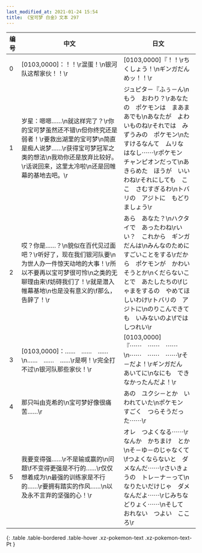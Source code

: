 ```yaml
---
last_modified_at: 2021-01-24 15:54
title: 《宝可梦 白金》文本 297
---
```

| 编号 | 中文 | 日文 |
| ---- | ---- | ---- |
| 0 | [0103,0000]：！！\r混蛋！\n银河队这帮家伙！！\r | [0103,0000]『！！\rちくしょう！\nギンガだん　めッ！！\r |
| 1 | 岁星：嗯嗯……\n就这样完了？\r你的宝可梦虽然还不错\n但你终究还是弱者！\r要救出湖里的宝可梦\n简直是痴人说梦……\r获得宝可梦冠军之类的想法\n我劝你还是放弃比较好。\r话说回来，这里太冷啦\n还是回帷幕的基地去吧。\r | ジュピタ－『ふぅ－ん\nもう　おわり？\rあなたの　ポケモンは　まあまあでも\nあなたが　よわいものね\rそれでは　みずうみの　ポケモン\nたすけるなんて　ムリな　はなし⋯⋯\rポケモン　チャンピオンだって\nあきらめた　ほうが　いいわね\rそれにしても　ここ　さむすぎるわ\nトバリの　アジトに　もどりましょう\r |
| 2 | 哎？你是……？\n貌似在百代见过面吧？\r听好了，现在我们银河队要\n为世人办一件惊天动地的大事！\r所以不要再以宝可梦很可怜\n之类的无聊理由来\f妨碍我们了！\r就是潜入帷幕基地\n也是没有意义的\f那么，告辞了！\r | あら　あなた？\nハクタイで　あったわね\rいい？　これから　ギンガだんは\nみんなのために　すごいことをする\rだから　ポケモンが　かわいそうとか\nくだらないことで　あたしたちの\fじゃまをするの　やめてほしいわけ\rトバリの　アジトに\nのりこんできても　いみないのよ\fでは　しつれい\r |
| 3 | [0103,0000]：……　……　……\n……　……　……\r是啊！\r完全打不过\n银河队那些家伙！\r | [0103,0000]『⋯⋯　⋯⋯　⋯⋯\n⋯⋯　⋯⋯　⋯⋯\rそ－だよ！\rギンガだん　あいてに\nなにも　できなかったんだよ！\r |
| 4 | 那只叫由克希的\n宝可梦好像很痛苦……\r | あの　ユクシ－とか　いわれていた\nポケモン　すごく　つらそうだった⋯⋯\r |
| 5 | 我要变得强……\r不是输或赢的\n问题\f不变得更强是不行的……\r仅仅想着成为\n最强的训练家是不行的……\r要拥有踏实的作风……\n以及永不言弃的坚强的心！\r | オレ　つよくなる⋯⋯\rなんか　かちまけ　とか\nそ－ゆ－のじゃなくて\fつよくならないと　ダメなんだ⋯⋯\rさいきょうの　トレ－ナ－って\nなりたいだけじゃ　ダメなんだよ⋯⋯\rじみちな　どりょく⋯⋯\nそして　おれない　つよい　こころ\r |
{: .table .table-bordered .table-hover .xz-pokemon-text .xz-pokemon-text-Pt }